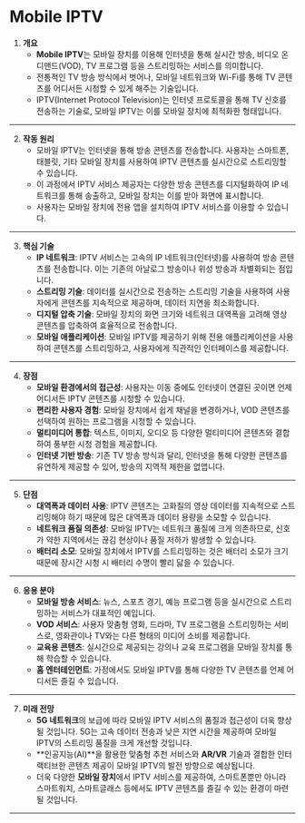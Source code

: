 # Mobile IPTV

1. **개요**
   - **Mobile IPTV**는 모바일 장치를 이용해 인터넷을 통해 실시간 방송, 비디오 온 디맨드(VOD), TV 프로그램 등을 스트리밍하는 서비스를 의미합니다. 
   - 전통적인 TV 방송 방식에서 벗어나, 모바일 네트워크와 Wi-Fi를 통해 TV 콘텐츠를 어디서든 시청할 수 있게 해주는 기술입니다.
   - IPTV(Internet Protocol Television)는 인터넷 프로토콜을 통해 TV 신호를 전송하는 기술로, 모바일 IPTV는 이를 모바일 장치에 최적화한 형태입니다.

---

2. **작동 원리**
   - 모바일 IPTV는 인터넷을 통해 방송 콘텐츠를 전송합니다. 사용자는 스마트폰, 태블릿, 기타 모바일 장치를 사용하여 IPTV 콘텐츠를 실시간으로 스트리밍할 수 있습니다.
   - 이 과정에서 IPTV 서비스 제공자는 다양한 방송 콘텐츠를 디지털화하여 IP 네트워크를 통해 송출하고, 모바일 장치는 이를 받아 화면에 표시합니다.
   - 사용자는 모바일 장치에 전용 앱을 설치하여 IPTV 서비스를 이용할 수 있습니다.

---

3. **핵심 기술**
   - **IP 네트워크**: IPTV 서비스는 고속의 IP 네트워크(인터넷)를 사용하여 방송 콘텐츠를 전송합니다. 이는 기존의 아날로그 방송이나 위성 방송과 차별화되는 점입니다.
   - **스트리밍 기술**: 데이터를 실시간으로 전송하는 스트리밍 기술을 사용하여 사용자에게 콘텐츠를 지속적으로 제공하며, 데이터 지연을 최소화합니다.
   - **디지털 압축 기술**: 모바일 장치의 화면 크기와 네트워크 대역폭을 고려해 영상 콘텐츠를 압축하여 효율적으로 전송합니다.
   - **모바일 애플리케이션**: 모바일 IPTV를 제공하기 위해 전용 애플리케이션을 사용하여 콘텐츠를 스트리밍하고, 사용자에게 직관적인 인터페이스를 제공합니다.

---

4. **장점**
   - **모바일 환경에서의 접근성**: 사용자는 이동 중에도 인터넷이 연결된 곳이면 언제 어디서든 IPTV 콘텐츠를 시청할 수 있습니다.
   - **편리한 사용자 경험**: 모바일 장치에서 쉽게 채널을 변경하거나, VOD 콘텐츠를 선택하여 원하는 프로그램을 시청할 수 있습니다.
   - **멀티미디어 통합**: 텍스트, 이미지, 오디오 등 다양한 멀티미디어 콘텐츠와 결합하여 풍부한 시청 경험을 제공합니다.
   - **인터넷 기반 방송**: 기존 TV 방송 방식과 달리, 인터넷을 통해 다양한 콘텐츠를 유연하게 제공할 수 있어, 방송의 지역적 제한을 없앱니다.

---

5. **단점**
   - **대역폭과 데이터 사용**: IPTV 콘텐츠는 고화질의 영상 데이터를 지속적으로 스트리밍해야 하기 때문에 많은 대역폭과 데이터 용량을 소모할 수 있습니다.
   - **네트워크 품질 의존성**: 모바일 IPTV는 네트워크 품질에 크게 의존하므로, 신호가 약한 지역에서는 끊김 현상이나 품질 저하가 발생할 수 있습니다.
   - **배터리 소모**: 모바일 장치에서 IPTV를 스트리밍하는 것은 배터리 소모가 크기 때문에 장시간 시청 시 배터리 수명이 빨리 닳을 수 있습니다.

---

6. **응용 분야**
   - **모바일 방송 서비스**: 뉴스, 스포츠 경기, 예능 프로그램 등을 실시간으로 스트리밍하는 서비스가 대표적인 예입니다.
   - **VOD 서비스**: 사용자 맞춤형 영화, 드라마, TV 프로그램을 스트리밍하는 서비스로, 영화관이나 TV와는 다른 형태의 미디어 소비를 제공합니다.
   - **교육용 콘텐츠**: 실시간으로 제공되는 강의나 교육 프로그램을 모바일 장치를 통해 학습할 수 있습니다.
   - **홈 엔터테인먼트**: 가정에서도 모바일 IPTV를 통해 다양한 TV 콘텐츠를 언제 어디서든 즐길 수 있습니다.

---

7. **미래 전망**
   - **5G 네트워크**의 보급에 따라 모바일 IPTV 서비스의 품질과 접근성이 더욱 향상될 것입니다. 5G는 고속 데이터 전송과 낮은 지연 시간을 제공하여 모바일 IPTV의 스트리밍 품질을 크게 개선할 것입니다.
   - **인공지능(AI)**을 활용한 맞춤형 추천 서비스와 **AR/VR** 기술과 결합한 인터랙티브한 콘텐츠 제공이 모바일 IPTV의 발전 방향으로 예상됩니다.
   - 더욱 다양한 **모바일 장치**에서 IPTV 서비스를 제공하여, 스마트폰뿐만 아니라 스마트워치, 스마트글래스 등에서도 IPTV 콘텐츠를 즐길 수 있는 환경이 마련될 것입니다.

---
